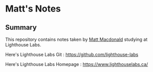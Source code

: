 # Matt's Notes

## Summary

This repository contains notes taken by <a href="https://github.com/aStrangeGoatInTheShadows">Matt Macdonald</a> studying at Lighthouse Labs.

Here's Lighthouse Labs Git : https://github.com/lighthouse-labs

Here's Lighthouse Labs Homepage : https://www.lighthouselabs.ca/